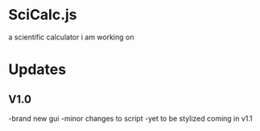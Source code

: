 # SciCalc.js
a scientific calculator i am working on

# Updates

## V1.0
-brand new gui
-minor changes to script
-yet to be stylized coming in v1.1
